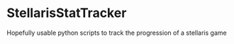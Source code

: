 # StellarisStatTracker
Hopefully usable python scripts to track the progression of a stellaris game
